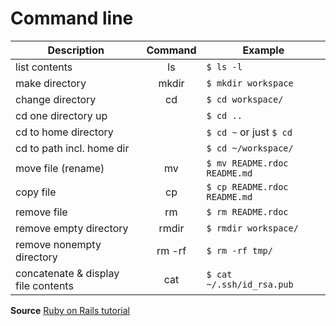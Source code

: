 # Command line

| Description                         | Command              | Example                      |
| ----------------------------------- |:--------------------:| ---------------------------- |
| list contents                       | ls                   | `$ ls -l`                    |
| make directory                      |	mkdir <dirname>      | `$ mkdir workspace`          |
| change directory                    | cd <dirname>	       | `$ cd workspace/`            |
| cd one directory up                 |                      | `$ cd ..`                    |
| cd to home directory                |                      | `$ cd ~` or just `$ cd`      |
| cd to path incl. home dir           |                      | `$ cd ~/workspace/`          |
| move file (rename)                  | mv <source> <target> | `$ mv README.rdoc README.md` |
| copy file                           |	cp <source> <target> | `$ cp README.rdoc README.md` |
| remove file                         |	rm <file>            | `$ rm README.rdoc`           |
| remove empty directory              |	rmdir <directory>	   | `$ rmdir workspace/`         |
| remove nonempty directory           |	rm -rf <directory>   | `$ rm -rf tmp/`              |
| concatenate & display file contents |	cat <file>           | `$ cat ~/.ssh/id_rsa.pub`    |


**Source** [Ruby on Rails tutorial](https://www.railstutorial.org/book/)
